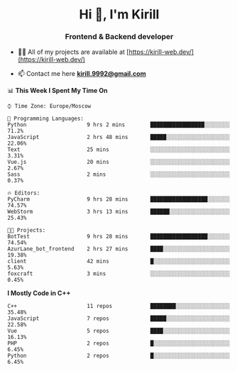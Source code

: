 <h1 align="center">Hi 👋, I'm Kirill</h1>
<h3 align="center">Frontend & Backend developer</h3>

- 👨‍💻 All of my projects are available at [https://kirill-web.dev/](https://kirill-web.dev/)

- 📫 Contact me here **kirill.9992@gmail.com**











<!--START_SECTION:waka-->
📊 **This Week I Spent My Time On** 

```text
⌚︎ Time Zone: Europe/Moscow

💬 Programming Languages: 
Python                   9 hrs 2 mins        █████████████████░░░░░░░░   71.2% 
JavaScript               2 hrs 48 mins       █████░░░░░░░░░░░░░░░░░░░░   22.06% 
Text                     25 mins             ░░░░░░░░░░░░░░░░░░░░░░░░░   3.31% 
Vue.js                   20 mins             ░░░░░░░░░░░░░░░░░░░░░░░░░   2.67% 
Sass                     2 mins              ░░░░░░░░░░░░░░░░░░░░░░░░░   0.37%

🔥 Editors: 
PyCharm                  9 hrs 28 mins       ██████████████████░░░░░░░   74.57% 
WebStorm                 3 hrs 13 mins       ██████░░░░░░░░░░░░░░░░░░░   25.43%

🐱‍💻 Projects: 
BotTest                  9 hrs 28 mins       ██████████████████░░░░░░░   74.54% 
AzurLane_bot_frontend    2 hrs 27 mins       ████░░░░░░░░░░░░░░░░░░░░░   19.38% 
client                   42 mins             █░░░░░░░░░░░░░░░░░░░░░░░░   5.63% 
foxcraft                 3 mins              ░░░░░░░░░░░░░░░░░░░░░░░░░   0.45%

```

**I Mostly Code in C++** 

```text
C++                      11 repos            ████████░░░░░░░░░░░░░░░░░   35.48% 
JavaScript               7 repos             █████░░░░░░░░░░░░░░░░░░░░   22.58% 
Vue                      5 repos             ████░░░░░░░░░░░░░░░░░░░░░   16.13% 
PHP                      2 repos             █░░░░░░░░░░░░░░░░░░░░░░░░   6.45% 
Python                   2 repos             █░░░░░░░░░░░░░░░░░░░░░░░░   6.45%

```



<!--END_SECTION:waka-->
